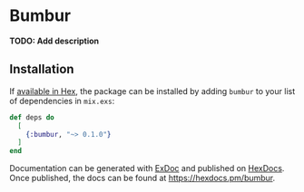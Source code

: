 # Bumbur

**TODO: Add description**

## Installation

If [available in Hex](https://hex.pm/docs/publish), the package can be installed
by adding `bumbur` to your list of dependencies in `mix.exs`:

```elixir
def deps do
  [
    {:bumbur, "~> 0.1.0"}
  ]
end
```

Documentation can be generated with [ExDoc](https://github.com/elixir-lang/ex_doc)
and published on [HexDocs](https://hexdocs.pm). Once published, the docs can
be found at <https://hexdocs.pm/bumbur>.

